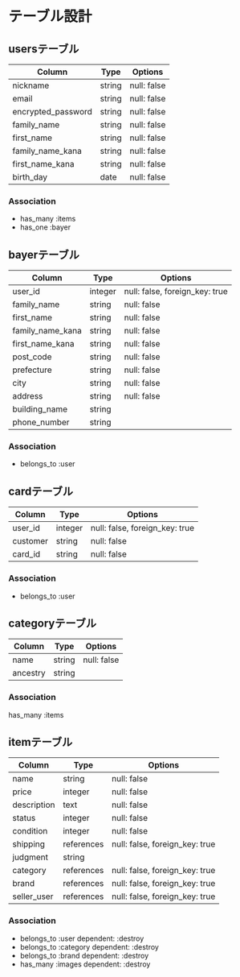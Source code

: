 # テーブル設計

## usersテーブル

| Column             | Type   | Options     |
| ------------------ | ------ | ----------- |
| nickname           | string | null: false |
| email              | string | null: false |
| encrypted_password | string | null: false |
| family_name        | string | null: false |
| first_name         | string | null: false |
| family_name_kana   | string | null: false |
| first_name_kana    | string | null: false |
| birth_day          | date   | null: false |

### Association

- has_many :items
- has_one :bayer

## bayerテーブル

| Column             | Type    | Options                        |
| ------------------ | ------  | ------------------------------ |
| user_id            | integer | null: false, foreign_key: true |
| family_name        | string  | null: false                    |
| first_name         | string  | null: false                    |
| family_name_kana   | string  | null: false                    |
| first_name_kana    | string  | null: false                    |
| post_code          | string  | null: false                    |
| prefecture         | string  | null: false                    |
| city               | string  | null: false                    |
| address            | string  | null: false                    |
| building_name      | string  |                                |
| phone_number       | string  |                                |

### Association

- belongs_to :user

## cardテーブル

| Column             | Type    | Options                        |
| ------------------ | ------  | ------------------------------ |
| user_id            | integer | null: false, foreign_key: true |
| customer           | string  | null: false                    |
| card_id            | string  | null: false                    |

### Association

- belongs_to :user

## categoryテーブル

| Column             | Type    | Options     |
| ------------------ | ------  | ----------- |
| name               | string  | null: false |
| ancestry           | string  |             |

### Association

has_many :items

## itemテーブル

| Column             | Type       | Options                        |
| ------------------ | ---------- | ------------------------------ |
| name               | string     | null: false                    |
| price              | integer    | null: false                    |
| description        | text       | null: false                    |
| status             | integer    | null: false                    |
| condition          | integer    | null: false                    |
| shipping           | references | null: false, foreign_key: true |
| judgment           | string     |                                |
| category           | references | null: false, foreign_key: true |
| brand              | references | null: false, foreign_key: true |
| seller_user        | references | null: false, foreign_key: true |

### Association
- belongs_to :user dependent: :destroy
- belongs_to :category dependent: :destroy
- belongs_to :brand dependent: :destroy
- has_many :images dependent: :destroy
